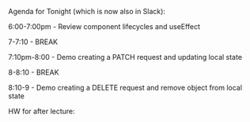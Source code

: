 Agenda for Tonight (which is now also in Slack):

6:00-7:00pm - Review component lifecycles and useEffect

7-7:10 - BREAK

7:10pm-8:00 - Demo creating a PATCH request and updating local state 

8-8:10 - BREAK 

8:10-9 - Demo creating a DELETE request and remove object from local state 

HW for after lecture: 
